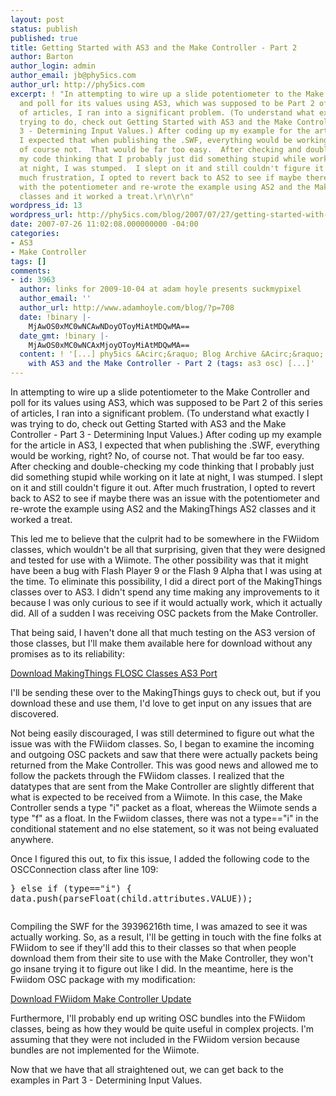 ```yaml
---
layout: post
status: publish
published: true
title: Getting Started with AS3 and the Make Controller - Part 2
author: Barton
author_login: admin
author_email: jb@phy5ics.com
author_url: http://phy5ics.com
excerpt: ! "In attempting to wire up a slide potentiometer to the Make Controller
  and poll for its values using AS3, which was supposed to be Part 2 of this series
  of articles, I ran into a significant problem. (To understand what exactly I was
  trying to do, check out Getting Started with AS3 and the Make Controller - Part
  3 - Determining Input Values.) After coding up my example for the article in AS3,
  I expected that when publishing the .SWF, everything would be working, right?  No,
  of course not.  That would be far too easy.  After checking and double-checking
  my code thinking that I probably just did something stupid while working on it late
  at night, I was stumped.  I slept on it and still couldn't figure it out.  After
  much frustration, I opted to revert back to AS2 to see if maybe there was an issue
  with the potentiometer and re-wrote the example using AS2 and the MakingThings AS2
  classes and it worked a treat.\r\n\r\n"
wordpress_id: 13
wordpress_url: http://phy5ics.com/blog/2007/07/27/getting-started-with-as3-and-the-make-controller-part-2-let-the-hacking-begin/
date: 2007-07-26 11:02:08.000000000 -04:00
categories:
- AS3
- Make Controller
tags: []
comments:
- id: 3963
  author: links for 2009-10-04 at adam hoyle presents suckmypixel
  author_email: ''
  author_url: http://www.adamhoyle.com/blog/?p=708
  date: !binary |-
    MjAwOS0xMC0wNCAwNDoyOToyMiAtMDQwMA==
  date_gmt: !binary |-
    MjAwOS0xMC0wNCAxMjoyOToyMiAtMDQwMA==
  content: ! '[...] phy5ics &Acirc;&raquo; Blog Archive &Acirc;&raquo; Getting Started
    with AS3 and the Make Controller - Part 2 (tags: as3 osc) [...]'
---
```

In attempting to wire up a slide potentiometer to the Make Controller and poll for its values using AS3, which was supposed to be Part 2 of this series of articles, I ran into a significant problem. (To understand what exactly I was trying to do, check out Getting Started with AS3 and the Make Controller - Part 3 - Determining Input Values.) After coding up my example for the article in AS3, I expected that when publishing the .SWF, everything would be working, right?  No, of course not.  That would be far too easy.  After checking and double-checking my code thinking that I probably just did something stupid while working on it late at night, I was stumped.  I slept on it and still couldn't figure it out.  After much frustration, I opted to revert back to AS2 to see if maybe there was an issue with the potentiometer and re-wrote the example using AS2 and the MakingThings AS2 classes and it worked a treat.

<a id="more"></a><a id="more-13"></a>

This led me to believe that the culprit had to be somewhere in the FWiidom classes, which wouldn't be all that surprising, given that they were designed and tested for use with a Wiimote.  The other possibility was that it might have been a bug with Flash Player 9 or the Flash 9 Alpha that I was using at the time. To eliminate this possibility, I did a direct port of the MakingThings classes over to AS3.  I didn't spend any time making any improvements to it because I was only curious to see if it would actually work, which it actually did.  All of a sudden I was receiving OSC packets from the Make Controller.

That being said, I haven't done all that much testing on the AS3 version of those classes, but I'll make them available here for download without any promises as to its reliability:

<a href="http://phy5ics.com/blog/wp-content/uploads/2007/07/makingthings_flosc_as3.zip" title="MakingThings FLOSC Classes AS3 Port">Download MakingThings FLOSC Classes AS3 Port</a>

I'll be sending these over to the MakingThings guys to check out, but if you download these and use them, I'd love to get input on any issues that are discovered.

Not being easily discouraged, I was still determined to figure out what the issue was with the FWiidom classes.  So, I began to examine the incoming and outgoing OSC packets and saw that there were actually packets being returned from the Make Controller.  This was good news and allowed me to follow the packets through the FWiidom classes.  I realized that the datatypes that are sent from the Make Controller are slightly different that what is expected to be received from a Wiimote.  In this case, the Make Controller sends a type "i" packet as a float, whereas the Wiimote sends a type "f" as a float.  In the Fwiidom classes, there was not a type=="i" in the conditional statement and no else statement, so it was not being evaluated anywhere.

Once I figured this out, to fix this issue, I added the following code to the OSCConnection class after line 109:
<pre lang="actionscript">} else if (type=="i") {
data.push(parseFloat(child.attributes.VALUE));</pre>
<pre lang="actionscript"></pre>
Compiling the SWF for the 39396216th time, I was amazed to see it was actually working.  So, as a result, I'll be getting in touch with the fine folks at FWiidom to see if they'll add this to their classes so that when people download them from their site to use with the Make Controller, they won't go insane trying it to figure out like I did.  In the meantime, here is the Fwiidom OSC package with my modification:

<a href="http://phy5ics.com/blog/wp-content/uploads/2007/07/fwiidom_flosc_makecontroller.zip" title="FWiidom Make Controller Update">Download FWiidom Make Controller Update</a>

Furthermore, I'll probably end up writing OSC bundles into the FWiidom classes, being as how they would be quite useful in complex projects.  I'm assuming that they were not included in the FWiidom version because bundles are not implemented for the Wiimote.

Now that we have that all straightened out, we can get back to the examples in Part 3 - Determining Input Values.
